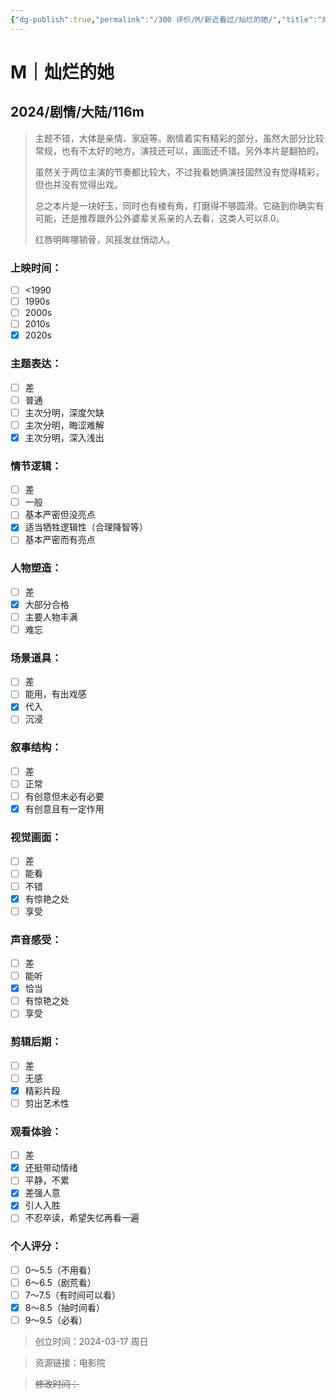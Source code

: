 ```yaml
---
{"dg-publish":true,"permalink":"/300 评价/M/新近看过/灿烂的她/","title":"灿烂的她","tags":["M","剧情"],"created":"2024-03-17T18:07:22.014+08:00","updated":"2024-03-17T18:29:13.997+08:00"}
---
```


# M｜灿烂的她
## 2024/剧情/大陆/116m
>主题不错，大体是亲情、家庭等。剧情着实有精彩的部分，虽然大部分比较常规，也有不太好的地方。演技还可以，画面还不错。另外本片是翻拍的。
>
>虽然关于两位主演的节奏都比较大，不过我看她俩演技固然没有觉得精彩，但也并没有觉得出戏。
>
>总之本片是一块好玉，同时也有棱有角，打磨得不够圆滑。它硌到你确实有可能，还是推荐跟外公外婆辈关系亲的人去看，这类人可以8.0。
>
>红唇明眸哪销骨，风摇发丝悄动人。
### 上映时间：
- [ ] <1990
- [ ] 1990s
- [ ] 2000s
- [ ] 2010s
- [x] 2020s
### 主题表达：
- [ ] 差
- [ ] 普通
- [ ] 主次分明，深度欠缺
- [ ] 主次分明，晦涩难解
- [x] 主次分明，深入浅出
### 情节逻辑：
- [ ] 差
- [ ] 一般
- [ ] 基本严密但没亮点
- [x] 适当牺牲逻辑性（合理降智等）
- [ ] 基本严密而有亮点
### 人物塑造：
- [ ] 差
- [x] 大部分合格
- [ ] 主要人物丰满
- [ ] 难忘
### 场景道具：
- [ ] 差
- [ ] 能用，有出戏感
- [x] 代入
- [ ] 沉浸
### 叙事结构：
- [ ] 差
- [ ] 正常
- [ ] 有创意但未必有必要
- [x] 有创意且有一定作用
### 视觉画面：
- [ ] 差
- [ ] 能看
- [ ] 不错
- [x] 有惊艳之处
- [ ] 享受
### 声音感受：
- [ ] 差
- [ ] 能听
- [x] 恰当
- [ ] 有惊艳之处
- [ ] 享受
### 剪辑后期：
- [ ] 差
- [ ] 无感
- [x] 精彩片段
- [ ] 剪出艺术性
### 观看体验：
- [ ] 差
- [x] 还挺带动情绪
- [ ] 平静，不累
- [x] 差强人意
- [x] 引人入胜
- [ ] 不忍卒读，希望失忆再看一遍
### 个人评分：
- [ ] 0～5.5（不用看）
- [ ] 6～6.5（剧荒看）
- [ ] 7～7.5（有时间可以看）
- [x] 8～8.5（抽时间看）
- [ ] 9～9.5（必看）

>创立时间：2024-03-17 周日

>资源链接：电影院

>~~修改时间：~~



